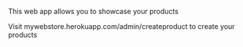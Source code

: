 This web app allows you to showcase your products

Visit mywebstore.herokuapp.com/admin/createproduct to create your products
